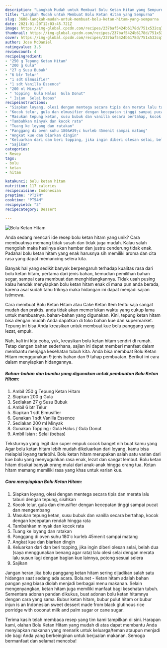```yaml
---
description: "Langkah Mudah untuk Membuat Bolu Ketan Hitam yang Sempurna"
title: "Langkah Mudah untuk Membuat Bolu Ketan Hitam yang Sempurna"
slug: 3688-langkah-mudah-untuk-membuat-bolu-ketan-hitam-yang-sempurna
date: 2021-01-20T12:03:45.721Z
image: https://img-global.cpcdn.com/recipes/237baf5424b6178d/751x532cq70/bolu-ketan-hitam-foto-resep-utama.jpg
thumbnail: https://img-global.cpcdn.com/recipes/237baf5424b6178d/751x532cq70/bolu-ketan-hitam-foto-resep-utama.jpg
cover: https://img-global.cpcdn.com/recipes/237baf5424b6178d/751x532cq70/bolu-ketan-hitam-foto-resep-utama.jpg
author: Jose McDaniel
ratingvalue: 3.5
reviewcount: 4
recipeingredient:
- "250 g Tepung Ketan Hitam"
- "200 g Gula"
- "27 g Susu Bubuk"
- "6 btr Telur"
- "1 sdt Elmusifier"
- "1 sdt Vanilla Essence"
- "200 ml Minyak"
- " Topping  Gula Halus  Gula Donut"
- " Isian  Selai bebas"
recipeinstructions:
- "Siapkan loyang, olesi dengan mentega secara tipis dan merata lalu taburi dengan tepung, sisihkan"
- "Kocok telur, gula dan elmusifier dengan kecepatan tinggi sampai pucat dan mengembang"
- "Masukan tepung ketan, susu bubuk dan vanilla secara bertahap, kocok dengan kecepatan rendah hingga rata"
- "Tambahkan minyak dan kocok rata"
- "Tuang ke loyang dan ratakan"
- "Panggang di oven suhu 180&#39;c kurleb 45menit sampai matang"
- "Angkat kue dan biarkan dingin"
- "Keluarkan dari dan beri topping, jika ingin diberi olesan selai, belah dua (saya menggunakan benang agar rata) lalu olesi selai dengan merata lalu susun lagi dengan bagian kue lainnya, potong sesuai selera"
- "Sajikan"
categories:
- Resep
tags:
- bolu
- ketan
- hitam

katakunci: bolu ketan hitam 
nutrition: 117 calories
recipecuisine: Indonesian
preptime: "PT27M"
cooktime: "PT54M"
recipeyield: "3"
recipecategory: Dessert

---
```



![Bolu Ketan Hitam](https://img-global.cpcdn.com/recipes/237baf5424b6178d/751x532cq70/bolu-ketan-hitam-foto-resep-utama.jpg)

Anda sedang mencari ide resep bolu ketan hitam yang unik? Cara membuatnya memang tidak susah dan tidak juga mudah. Kalau salah mengolah maka hasilnya akan hambar dan justru cenderung tidak enak. Padahal bolu ketan hitam yang enak harusnya sih memiliki aroma dan cita rasa yang dapat memancing selera kita.

Banyak hal yang sedikit banyak berpengaruh terhadap kualitas rasa dari bolu ketan hitam, pertama dari jenis bahan, kemudian pemilihan bahan segar, sampai cara membuat dan menghidangkannya. Tidak usah pusing kalau hendak menyiapkan bolu ketan hitam enak di mana pun anda berada, karena asal sudah tahu triknya maka hidangan ini dapat menjadi sajian istimewa.

Cara membuat Bolu Ketan Hitam atau Cake Ketan Item tentu saja sangat mudah dan praktis. anda tidak akan memerlukan waktu yang cukup lama untuk membuatnya. bahan-bahan yang digunakan. Kini, tepung ketan hitam bisa dengan mudah Anda dapatkan di toko bahan kue dan supermarket. Tepung ini bisa Anda kreasikan untuk membuat kue bolu panggang yang lezat, empuk.


Nah, kali ini kita coba, yuk, kreasikan bolu ketan hitam sendiri di rumah. Tetap dengan bahan sederhana, sajian ini dapat memberi manfaat dalam membantu menjaga kesehatan tubuh kita. Anda bisa membuat Bolu Ketan Hitam menggunakan 9 jenis bahan dan 9 tahap pembuatan. Berikut ini cara dalam menyiapkan hidangannya.

<!--inarticleads1-->

##### Bahan-bahan dan bumbu yang digunakan untuk pembuatan Bolu Ketan Hitam:

1. Ambil 250 g Tepung Ketan Hitam
1. Siapkan 200 g Gula
1. Sediakan 27 g Susu Bubuk
1. Ambil 6 btr Telur
1. Siapkan 1 sdt Elmusifier
1. Gunakan 1 sdt Vanilla Essence
1. Sediakan 200 ml Minyak
1. Gunakan  Topping : Gula Halus / Gula Donut
1. Ambil  Isian : Selai (bebas)


Teksturnya yang legit dan super empuk cocok banget nih buat kamu yang Agar bolu ketan hitam lebih mudah dikeluarkan dari loyang, kamu bisa melapisi loyang terlebihi. Bolu ketan hitam merupakan salah satu varian dari kue bolu yang menyuguhkan rasa enak, lezat dan sangat lembut. Bolu ketan hitam disukai banyak orang mulai dari anak-anak hingga orang tua. Ketan hitam memang memiliki rasa yang khas untuk varian kue. 

<!--inarticleads2-->

##### Cara menyiapkan Bolu Ketan Hitam:

1. Siapkan loyang, olesi dengan mentega secara tipis dan merata lalu taburi dengan tepung, sisihkan
1. Kocok telur, gula dan elmusifier dengan kecepatan tinggi sampai pucat dan mengembang
1. Masukan tepung ketan, susu bubuk dan vanilla secara bertahap, kocok dengan kecepatan rendah hingga rata
1. Tambahkan minyak dan kocok rata
1. Tuang ke loyang dan ratakan
1. Panggang di oven suhu 180&#39;c kurleb 45menit sampai matang
1. Angkat kue dan biarkan dingin
1. Keluarkan dari dan beri topping, jika ingin diberi olesan selai, belah dua (saya menggunakan benang agar rata) lalu olesi selai dengan merata lalu susun lagi dengan bagian kue lainnya, potong sesuai selera
1. Sajikan


Jangan heran jika bolu panggang ketan hitam sering dijadikan salah satu hidangan saat sedang ada acara. Bola.net - Ketan hitam adalah bahan pangan yang biasa diolah menjadi berbagai menu makanan. Selain mengenyangkan, ketan hitam juga memiliki manfaat bagi kesehatan tubuh. Sementara adonan pandan dikukus, buat adonan bolu ketan hitamnya dengan cara yang sama. Bubur ketan hitam, bubur pulut hitam or bubur injun is an Indonesian sweet dessert made from black glutinous rice porridge with coconut milk and palm sugar or cane sugar. 

Terima kasih telah membaca resep yang tim kami tampilkan di sini. Harapan kami, olahan Bolu Ketan Hitam yang mudah di atas dapat membantu Anda menyiapkan makanan yang menarik untuk keluarga/teman ataupun menjadi ide bagi Anda yang berkeinginan untuk berjualan makanan. Semoga bermanfaat dan selamat mencoba!
